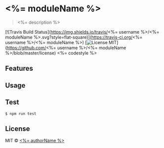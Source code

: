 # <%= moduleName %>

> <%= description %>

[![Travis Build Status](https://img.shields.io/travis/<%= username %>/<%= moduleName %>.svg?style=flat-square)](https://travis-ci.org/<%= username %>/<%= moduleName %>)
[![License MIT](https://img.shields.io/badge/license-MIT-green.svg?style=flat-square)](https://github.com/<%= username %>/<%= moduleName %>/blob/master/license)
<%= codestyle %>

## Features

## Usage

## Test

```
$ npm run test
```

## License

MIT © [<%= authorName %>](<%= authorUrl %>)
